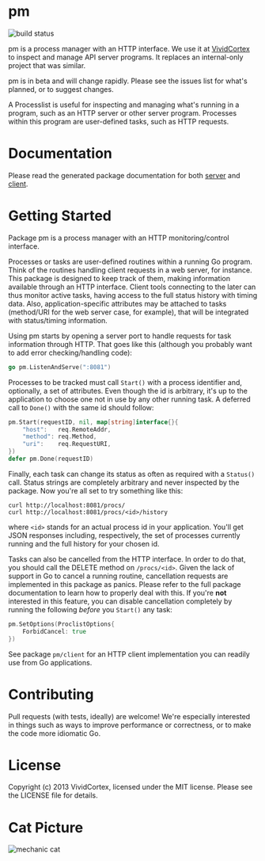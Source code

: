 pm
==

![build status](https://circleci.com/gh/VividCortex/pm.png?circle-token=f30450460e330fd0e9253c899c6a379e085989e7)

pm is a process manager with an HTTP interface. We use it at
[VividCortex](https://vividcortex.com/) to inspect and manage API server
programs. It replaces an internal-only project that was similar.

pm is in beta and will change rapidly. Please see the issues list for what's
planned, or to suggest changes.

A Processlist is useful for inspecting and managing what's running in a
program, such as an HTTP server or other server program. Processes within this
program are user-defined tasks, such as HTTP requests.

Documentation
=============

Please read the generated package documentation for both
[server](http://godoc.org/github.com/VividCortex/pm) and
[client](http://godoc.org/github.com/VividCortex/pm/client).

Getting Started
===============

Package pm is a process manager with an HTTP monitoring/control interface.

Processes or tasks are user-defined routines within a running Go program. Think
of the routines handling client requests in a web server, for instance. This
package is designed to keep track of them, making information available through
an HTTP interface. Client tools connecting to the later can thus monitor active
tasks, having access to the full status history with timing data. Also,
application-specific attributes may be attached to tasks (method/URI for the web
server case, for example), that will be integrated with status/timing
information.


Using pm starts by opening a server port to handle requests for task information
through HTTP. That goes like this (although you probably want to add error
checking/handling code):

```go
go pm.ListenAndServe(":8081")
```

Processes to be tracked must call `Start()` with a process identifier and,
optionally, a set of attributes. Even though the id is arbitrary, it's up to the
application to choose one not in use by any other running task. A deferred call
to `Done()` with the same id should follow:

```go
pm.Start(requestID, nil, map[string]interface{}{
	"host":   req.RemoteAddr,
	"method": req.Method,
	"uri":    req.RequestURI,
})
defer pm.Done(requestID)
```

Finally, each task can change its status as often as required with a `Status()`
call. Status strings are completely arbitrary and never inspected by the
package. Now you're all set to try something like this:

```
curl http://localhost:8081/procs/
curl http://localhost:8081/procs/<id>/history
```

where `<id>` stands for an actual process id in your application. You'll get
JSON responses including, respectively, the set of processes currently running
and the full history for your chosen id.

Tasks can also be cancelled from the HTTP interface. In order to do that, you
should call the DELETE method on `/procs/<id>`. Given the lack of support in Go
to cancel a running routine, cancellation requests are implemented in this
package as panics. Please refer to the full package documentation to learn how
to properly deal with this. If you're **not** interested in this feature, you
can disable cancellation completely by running the following *before* you
`Start()` any task:

```go
pm.SetOptions(ProclistOptions{
	ForbidCancel: true
})
```

See package `pm/client` for an HTTP client implementation you can readily use
from Go applications.

Contributing
============

Pull requests (with tests, ideally) are welcome! We're especially interested
in things such as ways to improve performance or correctness, or to make the code more
idiomatic Go.

License
=======

Copyright (c) 2013 VividCortex, licensed under the MIT license.
Please see the LICENSE file for details.

Cat Picture
===========

![mechanic cat](http://heidicullinan.files.wordpress.com/2012/03/funny-cat-pictures-lolcats-mechanic-cat-is-on-the-job.jpg)
